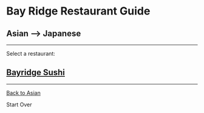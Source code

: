 # Bay Ridge Restaurant Guide
## Asian --> Japanese
---
Select a restaurant:

## [Bayridge Sushi](http://www.brsushi.com/)
---
[Back to Asian](asian.md)

Start Over